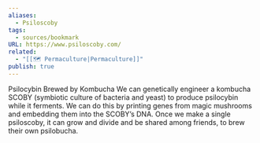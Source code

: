```yaml
---
aliases:
  - Psiloscoby
tags:
  - sources/bookmark
URL: https://www.psiloscoby.com/
related:
  - "[[🗺️ Permaculture|Permaculture]]"
publish: true
---
```

Psilocybin Brewed by Kombucha
We can genetically engineer a kombucha SCOBY (symbiotic culture of bacteria and yeast) to produce psilocybin while it ferments. We can do this by printing genes from magic mushrooms and embedding them into the SCOBY’s DNA. Once we make a single psiloscoby, it can grow and divide and be shared among friends, to brew their own psilobucha.
